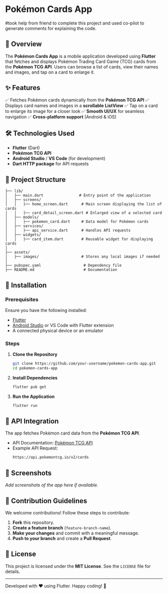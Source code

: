 # Pokémon Cards App

#took help from friend to complete this project and used co-pilot to generate comments for explaining the code.  

## 📌 Overview
The **Pokémon Cards App** is a mobile application developed using **Flutter** that fetches and displays Pokémon Trading Card Game (TCG) cards from the **Pokémon TCG API**. Users can browse a list of cards, view their names and images, and tap on a card to enlarge it.

## ✨ Features
✅ Fetches Pokémon cards dynamically from the **Pokémon TCG API**
✅ Displays card names and images in a **scrollable ListView**
✅ Tap on a card to enlarge its image for a closer look
✅ **Smooth UI/UX** for seamless navigation
✅ **Cross-platform support** (Android & iOS)

## 🛠️ Technologies Used
- **Flutter** (Dart)
- **Pokémon TCG API**
- **Android Studio** / **VS Code** (for development)
- **Dart HTTP package** for API requests

## 📂 Project Structure
```
├── lib/
│   ├── main.dart                # Entry point of the application
│   ├── screens/
│   │   ├── home_screen.dart      # Main screen displaying the list of cards
│   │   ├── card_detail_screen.dart # Enlarged view of a selected card
│   ├── models/
│   │   ├── pokemon_card.dart     # Data model for Pokémon cards
│   ├── services/
│   │   ├── api_service.dart      # Handles API requests
│   ├── widgets/
│   │   ├── card_item.dart        # Reusable widget for displaying cards
│
├── assets/
│   ├── images/                   # Stores any local images if needed
│
├── pubspec.yaml                   # Dependency file
├── README.md                      # Documentation
```

## 🚀 Installation
### Prerequisites
Ensure you have the following installed:
- [Flutter](https://flutter.dev/docs/get-started/install)
- [Android Studio](https://developer.android.com/studio) or VS Code with Flutter extension
- A connected physical device or an emulator

### Steps
1. **Clone the Repository**
   ```sh
   git clone https://github.com/your-username/pokemon-cards-app.git
   cd pokemon-cards-app
   ```

2. **Install Dependencies**
   ```sh
   flutter pub get
   ```

3. **Run the Application**
   ```sh
   flutter run
   ```

## 🔗 API Integration
The app fetches Pokémon card data from the **Pokémon TCG API**.
- API Documentation: [Pokémon TCG API](https://pokemontcg.io/)
- Example API Request:
  ```sh
  https://api.pokemontcg.io/v2/cards
  ```

## 📸 Screenshots
_Add screenshots of the app here if available._

## 🤝 Contribution Guidelines
We welcome contributions! Follow these steps to contribute:
1. **Fork** this repository.
2. **Create a feature branch** (`feature-branch-name`).
3. **Make your changes** and commit with a meaningful message.
4. **Push to your branch** and create a **Pull Request**.

## 📝 License
This project is licensed under the **MIT License**. See the `LICENSE` file for details.

---
Developed with ❤️ using Flutter. Happy coding! 🚀
